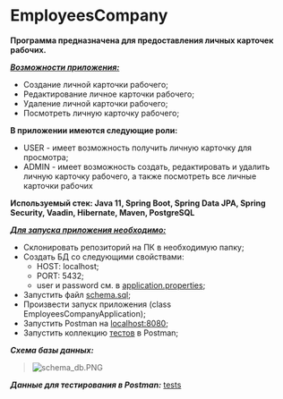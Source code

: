 # EmployeesCompany

**Программа предназначена для предоставления личных карточек рабочих.**

<u>***Возможности приложения:***</u>

- Создание личной карточки рабочего;
- Редактирование личное карточки рабочего;
- Удаление личной карточки рабочего;
- Посмотреть личную карточку рабочего;

**В приложении имеются следующие роли:**

- USER - имеет возможность получить личную карточку для просмотра;
- ADMIN - имеет возможность создать, редактировать и удалить личную карточку рабочего,
  а также посмотреть все личные карточки рабочих

**Используемый стек: Java 11, Spring Boot, Spring Data JPA, Spring Security, Vaadin, Hibernate, Maven, PostgreSQL**

<u>***Для запуска приложения необходимо:***</u>

- Склонировать репозиторий на ПК в необходимую папку;
- Создать БД со следующими свойствами:
    - HOST: localhost;
    - PORT: 5432;
    - user и password см. в
      [application.properties](
      https://github.com/mikhailovPI/EmployeesCompany/blob/master/src/main/resources/application.properties);
- Запустить файл
  [schema.sql](https://github.com/mikhailovPI/EmployeesCompany/blob/master/src/main/resources/schema.sqls);
- Произвести запуск приложения (class EmployeesCompanyApplication);
- Запустить Postman на [localhost:8080](http://localhost:8080);
- Запустить коллекцию
  [тестов](
  https://github.com/mikhailovPI/EmployeesCompany/blob/master/info/EmployeeCompany.postman_collection.json)
  в Postman;

***Схема базы данных:***
> ![schema_db.PNG](EmployeesCompany\info\schema_db.PNG)
>
***Данные для тестирования в Postman:***
[tests](https://github.com/mikhailovPI/EmployeesCompany/blob/master/info/EmployeeCompany.postman_collection.json)








